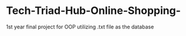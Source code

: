 # Tech-Triad-Hub-Online-Shopping-
1st year final project for OOP utilizing .txt file as the database
